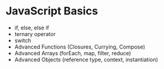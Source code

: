 # JavaScript Basics

- if, else, else if
- ternary operator
- switch
- Advanced Functions (Closures, Currying, Compose)
- Advanced Arrays (forEach, map, filter, reduce)
- Advanced Objects (reference type, context, instantiation)
